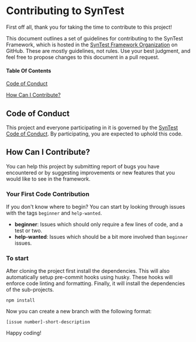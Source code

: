 # Contributing to SynTest

First off all, thank you for taking the time to contribute to this project!

This document outlines a set of guidelines for contributing to the SynTest Framework, which is hosted in the [SynTest Framework Organization](https://github.com/syntest-framework) on GitHub. These are mostly guidelines, not rules. Use your best judgment, and feel free to propose changes to this document in a pull request.

#### Table Of Contents

[Code of Conduct](#code-of-conduct)

[How Can I Contribute?](#how-can-i-contribute)

## Code of Conduct

This project and everyone participating in it is governed by the [SynTest Code of Conduct](CODE_OF_CONDUCT.md). By participating, you are expected to uphold this code.

## How Can I Contribute?

You can help this project by submitting report of bugs you have encountered or by suggesting improvements or new features that you would like to see in the framework.

### Your First Code Contribution

If you don't know where to begin? You can start by looking through issues with the tags `beginner` and `help-wanted`.

- **beginner**: Issues which should only require a few lines of code, and a test or two.
- **help-wanted**: Issues which should be a bit more involved than `beginner` issues.

### To start

After cloning the project first install the dependencies.
This will also automatically setup pre-commit hooks using husky.
These hooks will enforce code linting and formatting.
Finally, it will install the dependencies of the sub-projects.

```
npm install
```

Now you can create a new branch with the following format:

```
[issue number]-short-description
```

Happy coding!
